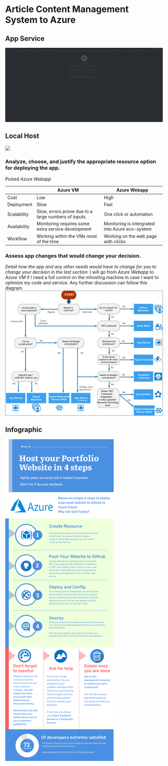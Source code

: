 # Article Content Management System to Azure
## App Service

<img src="/Submission Images/webapp.gif">

## Local Host
<img src="/Submission Images/localhost.gif">

### Analyze, choose, and justify the appropriate resource option for deploying the app.

Picked *Azure Webapp*

|             | Azure VM    | Azure Webapp |
| ----------- | ----------- | -----------  |
| Cost        |  Low       | High        |
| Deployment  | Slow        | Fast        |
| Scalability | Slow, errors prone due to a large numbers of inputs        | One click or automation        |
| Availability  | Monitoring requires some extra service development        | Monitoring is intergrated into Azure eco-system        |
| Workflow  | Working within the VMs most of the time        | Working on the web page with clicks        |
### Assess app changes that would change your decision.

*Detail how the app and any other needs would have to change for you to change your decision in the last section.* 
I will go from *Azure Webapp* to *Azure VM* if I need a full control on the mhosting machine in case I want to optimize my code and service.
Any further discussion can follow this diagram
<img src="/Submission Images/compute-decision-tree.jpg">

## Infographic
<img src="/Submission Images/infographic.png">
